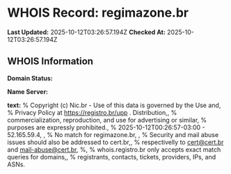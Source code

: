 # WHOIS Record: regimazone.br

**Last Updated:** 2025-10-12T03:26:57.194Z
**Checked At:** 2025-10-12T03:26:57.194Z

## WHOIS Information

**Domain Status:** 

**Name Server:** 

**text:** % Copyright (c) Nic.br - Use of this data is governed by the Use and, % Privacy Policy at https://registro.br/upp . Distribution,, % commercialization, reproduction, and use for advertising or similar, % purposes are expressly prohibited., % 2025-10-12T00:26:57-03:00 - 52.165.59.4, , % No match for regimazone.br, , % Security and mail abuse issues should also be addressed to cert.br,, % respectivelly to cert@cert.br and mail-abuse@cert.br, %, % whois.registro.br only accepts exact match queries for domains,, % registrants, contacts, tickets, providers, IPs, and ASNs.

